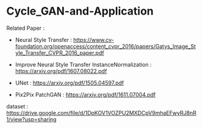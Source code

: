 # Cycle_GAN-and-Application

Related Paper :
  * Neural Style Transfer : https://www.cv-foundation.org/openaccess/content_cvpr_2016/papers/Gatys_Image_Style_Transfer_CVPR_2016_paper.pdf

  * Improve Neural Style Transfer InstanceNormalization : https://arxiv.org/pdf/1607.08022.pdf

  * UNet : https://arxiv.org/pdf/1505.04597.pdf
  
  * Pix2Pix PatchGAN : https://arxiv.org/pdf/1611.07004.pdf


dataset : https://drive.google.com/file/d/1DpKOV1VOZPU2MXDCpV9mhaEFwyRJ8nR1/view?usp=sharing
